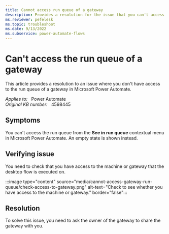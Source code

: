 ```yaml
---
title: Cannot access run queue of a gateway
description: Provides a resolution for the issue that you can't access the run queue of a gateway in Power Automate.
ms.reviewer: pefelesk
ms.topic: troubleshoot
ms.date: 9/13/2022
ms.subservice: power-automate-flows
---
```

# Can't access the run queue of a gateway

This article provides a resolution to an issue where you don't have access to the run queue of a gateway in Microsoft Power Automate.

_Applies to:_ &nbsp; Power Automate  
_Original KB number:_ &nbsp; 4598445

## Symptoms

You can't access the run queue from the **See in run queue** contextual menu in Microsoft Power Automate. An empty state is shown instead.

## Verifying issue

You need to check that you have access to the machine or gateway that the desktop flow is executed on.

:::image type="content" source="media/cannot-access-gateway-run-queue/check-access-to-gateway.png" alt-text="Check to see whether you have access to the machine or gateway." border="false":::

## Resolution

To solve this issue, you need to ask the owner of the gateway to share the gateway with you.

